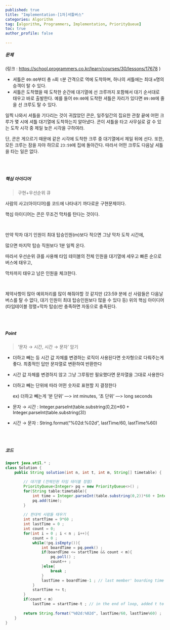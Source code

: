 ```yaml
---
published: true
title: "Implementation-[1차]셔틀버스" 
categories: Algorithm 
tag: [algorithm, Programmers, Implementation, PriorityQueue] 
toc: true
author_profile: false 
  
---
```




##### 문제

(링크 : https://school.programmers.co.kr/learn/courses/30/lessons/17678 )

- 셔틀은 `09:00`부터 총 `n`회 `t`분 간격으로 역에 도착하며, 하나의 셔틀에는 최대 `m`명의 승객이 탈 수 있다.
- 셔틀은 도착했을 때 도착한 순간에 대기열에 선 크루까지 포함해서 대기 순서대로 태우고 바로 출발한다. 예를 들어 `09:00`에 도착한 셔틀은 자리가 있다면 `09:00`에 줄을 선 크루도 탈 수 있다.

일찍 나와서 셔틀을 기다리는 것이 귀찮았던 콘은, 일주일간의 집요한 관찰 끝에 어떤 크루가 몇 시에 셔틀 대기열에 도착하는지 알아냈다. 콘이 셔틀을 타고 사무실로 갈 수 있는 도착 시각 중 제일 늦은 시각을 구하여라.

단, 콘은 게으르기 때문에 같은 시각에 도착한 크루 중 대기열에서 제일 뒤에 선다. 또한, 모든 크루는 잠을 자야 하므로 `23:59`에 집에 돌아간다. 따라서 어떤 크루도 다음날 셔틀을 타는 일은 없다.

<br>

<br>

##### 핵심 아이디어

> 구현+우선순위 큐

사람의 사고(아이디어)를 코드에 나타내기 까다로운 구현문제이다.

핵심 아이디어는 콘은 무조건 막차를 탄다는 것이다.

<br>

만약 막차 대기 인원이 최대 탑승인원(m)보다 적으면 그냥 막차 도착 시간에,

많으면 마지막 탑승 직원보다 1분 일찍 온다.

따라서 우선순위 큐를 사용해 타임 테이블의 전체 인원을 대기열에 세우고 빠른 순으로 버스에 태우고,

막차까지 태우고 남은 인원을 체크한다.

<br>

제약사항이 많아 예외처리를 많이 해줘야할 것 같지만 (23:59 분에 선 사람들은 다음날 버스를 탈 수 없다, 대기 인원이 최대 탑승인원보다 많을 수 있다 등) 위의 핵심 아이디어 (타임테이블 정렬+막차 탑승)만 충족하면 자동으로 충족된다.

<br>

<br>

##### Point

> ‘문자 → 시간, 시간 → 문자’ 암기

- 더하고 빼는 등 시간 값 자체를 변경하는 로직이 사용된다면 숫자형으로 다뤄주는게 좋다. 최종적인 답만 문자열로 변환하여 반환한다

- 시간 값 자체를 변경하지 않고 그냥 그루핑만 필요했다면 문자열을 그대로 사용한다

- 더하고 빼는 단위에 따라 어떤 숫자로 표현할 지 결정한다

  ex) 더하고 빼는게 ‘분 단위’ —> int minutes, ‘초 단위‘ —> long seconds

- 문자 → 시간 : Integer.parseInt(table.substring(0,2))*60 + Integer.parseInt(table.substring(3))

- 시간 → 문자 : String.format(“%02d:%02d”, lastTime/60, lastTime%60)

<br>

<br>



##### 코드

```java
import java.util.* ; 
class Solution {
    public String solution(int n, int t, int m, String[] timetable) {
        
        // 대기열 (전체인원 타임 테이블 정렬) 
        PriorityQueue<Integer> pq = new PriorityQueue<>() ; 
        for(String table:timetable){
            int time = Integer.parseInt(table.substring(0,2))*60 + Integer.parseInt(table.substring(3));
            pq.add(time);
        }
        
        // 한대씩 사람들 태우기 
        int startTime = 9*60 ;
        int lastTime = 0 ; 
        int count = 0; 
        for(int i = 0 ; i < n ; i++){
            count = 0 ; 
            while(!pq.isEmpty()){
                int boardTime = pq.peek() ; 
                if(boardTime <= startTime && count < m){
                    pq.poll() ;
                    count++ ; 
                }else{
                    break ; 
                }
                lastTime = boardTime-1 ; // last member' boarding time -1
            }
            startTime += t; 
        }
        if(count < m) 
            lastTime = startTime-t ; // in the end of loop, added t to last bus time
        
        return String.format("%02d:%02d", lastTime/60, lastTime%60) ;
    }
}
```
